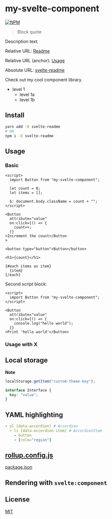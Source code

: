# my-svelte-component

[![NPM][npm]][npm-url]

> Block quote

<!-- REPO_URL -->

Description text.

<!-- TOC -->

Relative URL: [Readme](./)

Relative URL (anchor): [Usage](#usage)

Absolute URL: [svelte-readme](https://github.com/metonym/svelte-readme)

Check out my cool component library.

- level 1
  - level 1a
  - level 1b

## Install

```bash
yarn add -D svelte-readme
# OR
npm i -D svelte-readme
```

## Usage

### Basic

<!-- prettier-ignore-start -->

```svelte
<script>
  import Button from "my-svelte-component";

  let count = 0;
  let items = [];

  $: document.body.className = count + "";
</script>

<Button
  attribute="value"
  on:click={() => {
    count++;
  }}
>Increment the count</Button
>

<button type="button">Button</button>

<h1>{count}</h1>

{#each items as item}
  {item}
{/each}

```

Second script block:

```svelte
<script>
  import Button from "my-svelte-component";
</script>

<Button
  attribute="value"
  on:click={() => {
    console.log("hello world");
  }}
>Print 'hello world'</Button>

```

### Usage with X

## Local storage

**Note**

```js
localStorage.getItem("custom-theme-key");
```

```ts
interface Interface {
  key: "value";
}
```

## YAML highlighting

```yaml
- ul [data-accordion] # Accordion
  - li [data-accordion-item] # AccordionItem
    - button
    - [role="region"]
```

## [rollup.config.js](rollup.config.js)

[package.json](package.json)

## Rendering with `svelte:component`

## License

[MIT](../LICENSE)

[npm]: https://img.shields.io/npm/v/svelte-readme.svg?color=%23ff3e00&style=for-the-badge
[npm-url]: https://npmjs.com/package/svelte-readme
